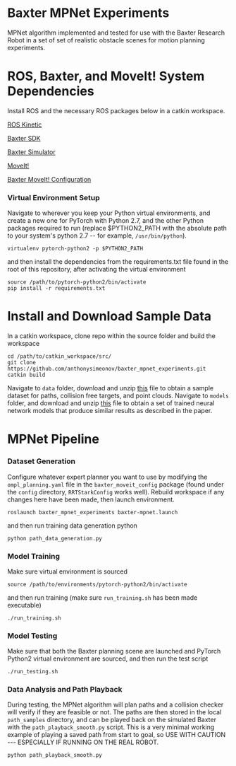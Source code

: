 # Baxter MPNet Experiments

MPNet algorithm implemented and tested for use with the Baxter Research Robot in a set of set of realistic obstacle scenes for motion planning experiments.  


# ROS, Baxter, and MoveIt! System Dependencies
Install ROS and the necessary ROS packages below in a catkin workspace.

[ROS Kinetic](http://wiki.ros.org/kinetic/Installation/Ubuntu)

[Baxter SDK](http://sdk.rethinkrobotics.com/wiki/Workstation_Setup)

[Baxter Simulator](http://sdk.rethinkrobotics.com/wiki/Simulator_Installation)

[MoveIt!](https://moveit.ros.org/install/)

[Baxter MoveIt! Configuration](http://sdk.rethinkrobotics.com/wiki/MoveIt_Tutorial)

### Virtual Environment Setup
Navigate to wherever you keep your Python virtual environments, and create a new one for PyTorch with Python 2.7, and the other Python packages required to run (replace $PYTHON2_PATH with the absolute path to your system's python 2.7 -- for example, ```/usr/bin/python```).

```
virtualenv pytorch-python2 -p $PYTHON2_PATH
```
and then install the dependencies from the requirements.txt file found in the root of this repository, after activating the virtual environment
```
source /path/to/pytorch-python2/bin/activate
pip install -r requirements.txt
```

# Install and Download Sample Data
In a catkin workspace, clone repo within the source folder and build the workspace 
```
cd /path/to/catkin_workspace/src/
git clone https://github.com/anthonysimeonov/baxter_mpnet_experiments.git
catkin build
```

Navigate to ```data``` folder, download and unzip [this]() file to obtain a sample dataset for paths, collision free targets, and point clouds. Navigate to ```models``` folder, and download and unzip [this]() file to obtain a set of trained neural network models that produce similar results as described in the paper.

# MPNet Pipeline

### Dataset Generation
Configure whatever expert planner you want to use by modifying the ```ompl_planning.yaml``` file in the ```baxter_moveit_config``` package (found under the ```config``` directory, ```RRTStarkConfig``` works well). Rebuild workspace if any changes here have been made, then launch environment.

```
roslaunch baxter_mpnet_experiments baxter-mpnet.launch
```

and then run training data generation python

```
python path_data_generation.py
```

### Model Training
Make sure virtual environment is sourced
```
source /path/to/environments/pytorch-python2/bin/activate
```
and then run training (make sure ```run_training.sh``` has been made executable)

```
./run_training.sh
```

### Model Testing
Make sure that both the Baxter planning scene are launched and PyTorch Python2 virtual environment are sourced, and then run the test script
```
./run_testing.sh
```

### Data Analysis and Path Playback
During testing, the MPNet algorithm will plan paths and a collision checker will verify if they are feasible or not. The paths are then stored in the local ```path_samples``` directory, and can be played back on the simulated Baxter with the ```path_playback_smooth.py``` script. This is a very minimal working example of playing a saved path from start to goal, so USE WITH CAUTION --- ESPECIALLY IF RUNNING ON THE REAL ROBOT.

```
python path_playback_smooth.py
```

<!-- 
# Setting Up Experiments
The main script, ```motion_planning_data_gen.py``` uses the MoveIt Python API for setting up the environment and creating motion plan requests. The program can be used with the default MoveIt OMPL motion planners as is. To use non-default OMPL planners with the Baxter MoveIt interface, this can be done by modifying the ```planning_context_manager.cpp``` file in the ```moveit_planners_ompl``` package to include the necessary OMPL headers and register the planner in the ```registerDefaultPlanners()``` function. Then in the ```baxter_moveit_config``` package, the file ```config/ompl_planning.yaml``` file can be modified to configure the planner and apply it as the default planner (using BIT* as an example):

```
planner_configs:
  BITStarkConfigDefault:
    type: geometric::BITstar
...
right_arm:
  default_planner_config: BITStarkConfigDefault
```

after making any of these changes rebuild your ROS workspace with ```catkin build```.

 The filename to save path data to should be configured in the ```main()``` loop of the Python program, 

```python
pathsFile = "data/path_data_example"
```

along with other experiment configuration such as MoveGroup planning timeout

```python
max_time = 300
group.set_planning_time(max_time)
```

or the condition for ending data collection (such as number of total planning attempts)
```python
while (total_paths < 30): #run until either desired number of total or feasible paths has been found
    ...
```

# Environments
The environment meta-data is saved in the pickled file ```env/trainEnvironments.pkl``` and the .STL files for the obstacles (book, soda can, mug, and bottle) are save in the ```meshes/``` directory. The environment data includes the dimensions, z-offset, workspace locations, and default mesh file path for loading the scene. A table planning scene interface is included in the script which loads this environment meta data and applies the different environments to the MoveIt scene such that the MoveIt collision checker and planner can be used with these obstacles in their respective locations. For each environment, there is also a set of collision-free configurations which resemble a grasp near the table surface saved in the pickle file ```env/trainEnvironments_testGoals.pkl``` which are similarly loaded in the main script to sample from when creating planning requests. 

# Running Experiments and Analyzing Data
The simulated robot and general MoveIt environment can be set up by launching
```
roslaunch baxter_moveit_experiments baxter_moveit.launch
```
and then the Python script ```motion_planning_data_gen.py``` can be run with a ROS node name as a single command line argument to set up the motion planning experiment with the various environments,
```
python motion_planning_data_gen.py test
```

The path planning data for each environment, including the paths, planning time, path cost (C-space euclidean length), and number of successful/total planning requests are recorded in a dictionary and periodically saved in the ```data/``` folder to be analyzed or played back on the robot. ```comparison.ipynb```  in ```analysis/``` and the ```playback_path.ipynb``` notebooks are simplified examples of using the saved planning data for data analysis or visualizing the paths on the robot using the Baxter interface (ensure the robot is enabled before playing back paths, with ```rosrun baxter_tools enable_robot.py -e``` in the terminal). -->
